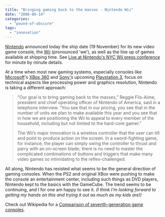 ```yaml
---
title: "Bringing gaming back to the masses - Nintendo Wii"
date: "2006-09-14"
categories: 
  - "pound-of-obscure"
tags: 
  - "innovation"
---
```


[Nintendo](http://www.nintendo.com "Nintendo") announced today the ship date (19 November) for its new video game console, the [Wii](http://wii.nintendo.com "Nintendo Wii") (pronounced 'we'), as well as the line up of games available at shipping time. See [Live at Nintendo's NYC Wii press conference](http://www.engadget.com/2006/09/14/live-at-nintendos-nyc-wii-press-conference/ "Engadget - Live at Nintendo's NYC Wii press conference") for minute by minute details.

At a time when most new gaming systems, especially consoles like [Microsoft](http://www.microsoft.com "Microsoft")'s [XBox 360](http://nsl.gbrettmiller.com/www.xbox.com "Xbox.com Home") and [Sony'](http://www.sony.com/index.php "Sony USA")s upcoming [Playstation 3](http://www.us.playstation.com/PS3/default.html "PlayStation.com - PLAYSTATION 3 - Highlights"), focus on technical aspects like processing power and graphics resolution, Nintendo is taking a different approach:

> “Our goal is to bring gaming back to the masses,” Reggie Fils-Aime, president and chief operating officer of Nintendo of America, said in a telephone interview. “You see that in our pricing, you see that in the number of units we plan to make available this year and you see that in how we are positioning the Wii to appeal to every member of the household, including but not limited to the hard-core gamer.”
> 
> The Wii’s major innovation is a wireless controller that the user can tilt and point to produce action on the screen. In a sword-fighting game, for instance, the player can simply swing the controller to thrust and parry with an on-screen blade; there is no need to master the complicated combinations of buttons and triggers that make many video games so intimidating to the reflex-challenged.

All along, Nintendo has resisted what seems to be the general direction of gaming consoles. When the PS2 and original XBox were pushing to make the console an entertainment center, including such things as DVD players, Nintendo kept to the basics with the GameCube. The trend seems to be continuing, and I for one am happy to see it. _(I think I'm looking forward to getting my hands on this and trying it out as much as my kids are!)_

Check out Wikipedia for a [Comparison of seventh-generation game consoles](http://en.wikipedia.org/wiki/Comparison_of_seventh-generation_game_consoles "Wikipedia - Comparison of seventh generation game consoles").
